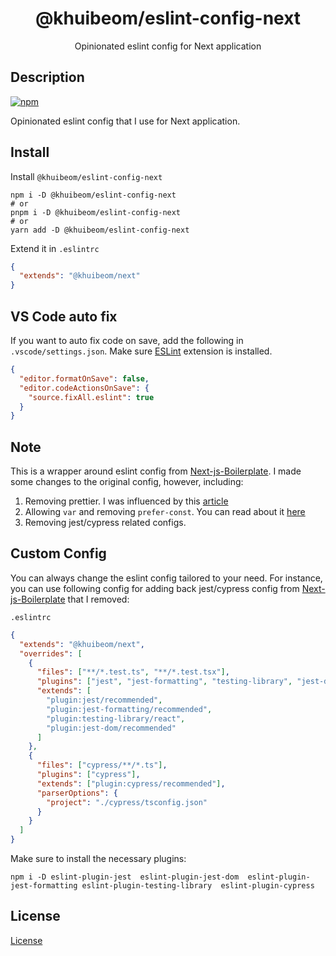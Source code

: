 <div align="center">
  <h1>@khuibeom/eslint-config-next</h1>
  <p>Opinionated eslint config for Next application</p>
</div>

## Description
[![npm](https://img.shields.io/npm/v/@khuibeom/eslint-config-next?color=477ef5)](https://npmjs.com/package/@khuibeom/eslint-config-next)

Opinionated eslint config that I use for Next application.

## Install
Install `@khuibeom/eslint-config-next`

```
npm i -D @khuibeom/eslint-config-next
# or
pnpm i -D @khuibeom/eslint-config-next
# or
yarn add -D @khuibeom/eslint-config-next
```

Extend it in `.eslintrc`
```json
{
  "extends": "@khuibeom/next"
}
```

## VS Code auto fix
If you want to auto fix code on save, add the following in `.vscode/settings.json`.
Make sure [ESLint](https://marketplace.visualstudio.com/items?itemName=dbaeumer.vscode-eslint) extension is installed.

```json
{
  "editor.formatOnSave": false,
  "editor.codeActionsOnSave": {
    "source.fixAll.eslint": true
  }
}
```

## Note
This is a wrapper around eslint config from [Next-js-Boilerplate](https://github.com/ixartz/Next-js-Boilerplate). I made some changes to the original config, however, including:

1. Removing prettier. I was influenced by this [article](https://antfu.me/posts/why-not-prettier)
2. Allowing `var` and removing `prefer-const`. You can read about it [here](https://khuibeom.com/blog/javascript-fundamentals-basics-and-lexical-scope/#value-variable-function)
3. Removing jest/cypress related configs.

## Custom Config
You can always change the eslint config tailored to your need. For instance, you can use following config for adding back jest/cypress config from [Next-js-Boilerplate](https://github.com/ixartz/Next-js-Boilerplate) that I removed:

`.eslintrc`
```json
{
  "extends": "@khuibeom/next",
  "overrides": [
    {
      "files": ["**/*.test.ts", "**/*.test.tsx"],
      "plugins": ["jest", "jest-formatting", "testing-library", "jest-dom"],
      "extends": [
        "plugin:jest/recommended",
        "plugin:jest-formatting/recommended",
        "plugin:testing-library/react",
        "plugin:jest-dom/recommended"
      ]
    },
    {
      "files": ["cypress/**/*.ts"],
      "plugins": ["cypress"],
      "extends": ["plugin:cypress/recommended"],
      "parserOptions": {
        "project": "./cypress/tsconfig.json"
      }
    }
  ]
}

```

Make sure to install the necessary plugins:

```
npm i -D eslint-plugin-jest  eslint-plugin-jest-dom  eslint-plugin-jest-formatting eslint-plugin-testing-library  eslint-plugin-cypress
```

## License
[License](./LICENSE)

